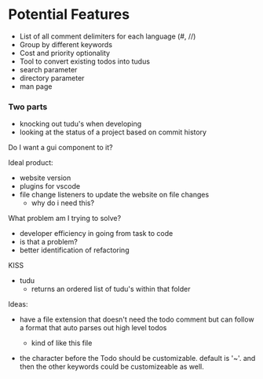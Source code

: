 # Potential Features
- List of all comment delimiters for each language (#, //)
- Group by different keywords
- Cost and priority optionality
- Tool to convert existing todos into tudus
- search parameter
- directory parameter
- man page


### Two parts
- knocking out tudu's when developing
- looking at the status of a project based on commit history

Do I want a gui component to it?

Ideal product:
- website version
- plugins for vscode
- file change listeners to update the website on file changes
  - why do i need this?

What problem am I trying to solve?
- developer efficiency in going from task to code
- is that a problem?
- better identification of refactoring

KISS
- tudu
  - returns an ordered list of tudu's within that folder

Ideas:
- have a file extension that doesn't need the todo comment but can follow a format that auto parses out high level todos
  - kind of like this file

- the character before the Todo should be customizable. default is '~'. and then the other keywords could be customizeable as well.

